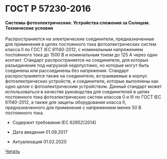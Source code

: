 # ГОСТ Р 57230-2016

#### Системы фотоэлектрические. Устройства слежения за Солнцем. Технические условия 

Распространяется на электрические соединители, предназначенные для применения в цепях постоянного тока фотоэлектрических систем класса II по ГОСТ IEC 61140-2012, с номинальным напряжением постоянного тока до 1500 В и номинальным током до 125 А через один контакт. Стандарт распространяется на соединители, для которых разъединение под нагрузкой недопустимо, но которые могут быть соединены или рассоединены без напряжения. Стандарт распространяется также на соединители, встраиваемые в корпус фотоэлектрических устройств, и соединители, которые выполнены как одно целое с фотоэлектрическим устройством. Данный стандарт может использоваться в качестве руководства для соединителей в цепях постоянного тока фотоэлектрических систем классов 0 и III по ГОСТ IEC 61140-2012, а также для защиты оборудования класса II, предназначенного для применения с напряжением менее 50 В постоянного тока.

- Содержит требования IEC 62852(2014)

- Дата введения	01.09.2017
- Актуализация	01.02.2020

<a href="~/files/57230-2016.pdf" onclick="openPdf('57230-2016.pdf', 'application/pdf');">Читать</a>
